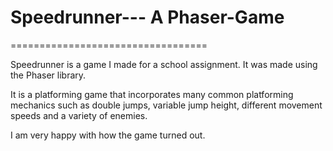 # Speedrunner--- A Phaser-Game
==================================

Speedrunner is a game I made for a school assignment. It was made using the Phaser library.

It is a platforming game that incorporates many common platforming mechanics such as double jumps, variable jump height, different movement speeds and a variety of enemies.

I am very happy with how the game turned out.
